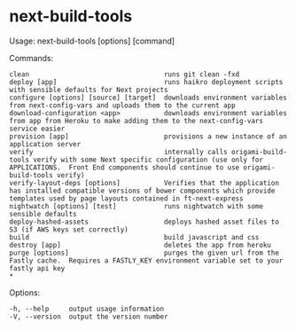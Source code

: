 # next-build-tools

  Usage: next-build-tools [options] [command]


  Commands:

    clean                                  runs git clean -fxd
    deploy [app]                           runs haikro deployment scripts with sensible defaults for Next projects
    configure [options] [source] [target]  downloads environment variables from next-config-vars and uploads them to the current app
    download-configuration <app>           downloads environment variables from app from Heroku to make adding them to the next-config-vars service easier
    provision [app]                        provisions a new instance of an application server
    verify                                 internally calls origami-build-tools verify with some Next specific configuration (use only for APPLICATIONS.  Front End components should continue to use origami-build-tools verify)
    verify-layout-deps [options]           Verifies that the application has installed compatible versions of bower components which provide templates used by page layouts contained in ft-next-express
    nightwatch [options] [test]            runs nightwatch with some sensible defaults
    deploy-hashed-assets                   deploys hashed asset files to S3 (if AWS keys set correctly)
    build                                  build javascript and css
    destroy [app]                          deletes the app from heroku
    purge [options]                        purges the given url from the Fastly cache.  Requires a FASTLY_KEY environment variable set to your fastly api key
    *                                      

  Options:

    -h, --help     output usage information
    -V, --version  output the version number
